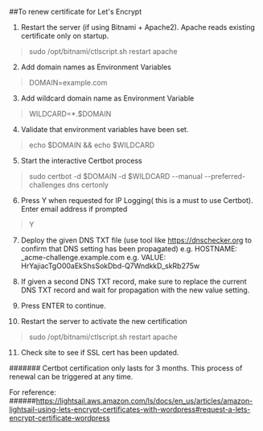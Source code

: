 ##To renew certificate for Let's Encrypt

1. Restart the server (if using Bitnami  + Apache2). Apache reads existing certificate only on startup.
> sudo /opt/bitnami/ctlscript.sh restart apache

2. Add domain names as Environment Variables
> DOMAIN=example.com

3. Add wildcard domain name as Environment Variable
> WILDCARD=*.$DOMAIN

4. Validate that environment variables have been set.
> echo $DOMAIN && echo $WILDCARD

5. Start the interactive Certbot process
> sudo certbot -d $DOMAIN -d $WILDCARD --manual --preferred-challenges dns certonly

6. Press Y when requested for IP Logging( this is a must to use Certbot). Enter email address if prompted
> Y

7. Deploy the given DNS TXT file (use tool like https://dnschecker.org to confirm that DNS setting has been propagated)
e.g. HOSTNAME: _acme-challenge.example.com
e.g. VALUE: HrYajiacTgO00aEkShsSokDbd-Q7WndkkD_skRb275w

8. If given a second DNS TXT record, make sure to replace the current DNS TXT record and wait for propagation with the new value setting.

9. Press ENTER to continue.

10. Restart the server to activate the new certification
> sudo /opt/bitnami/ctlscript.sh restart apache

11. Check site to see if SSL cert has been updated.

####### Certbot certification only lasts for 3 months. This process of renewal can be triggered at any time.

For reference:
######https://lightsail.aws.amazon.com/ls/docs/en_us/articles/amazon-lightsail-using-lets-encrypt-certificates-with-wordpress#request-a-lets-encrypt-certificate-wordpress
